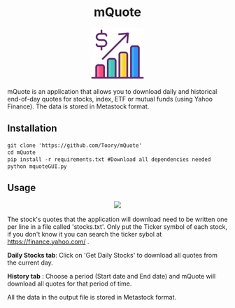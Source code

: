 <h1 align="center"> mQuote </h1>
<p align="center"> 
  <img src="https://github.com/Toory/mQuote/blob/master/stock.png"  width="120" height="120">
</p>


mQuote is an application that allows you to download daily and historical end-of-day quotes for stocks, index, ETF or mutual funds (using Yahoo Finance).  The data is stored in Metastock format.

## Installation

	git clone 'https://github.com/Toory/mQuote'
	cd mQuote
	pip install -r requirements.txt #Download all dependencies needed
	python mquoteGUI.py

## Usage
<p align="center"> 
  <img src="https://i.imgur.com/cawiGvW.gif">
</p>

The stock's quotes that the application will download need to be written one per line in a file called 'stocks.txt'. 
Only put the Ticker symbol of each stock, if you don't know it you can search the ticker sybol at https://finance.yahoo.com/ . 

**Daily Stocks tab**: Click on 'Get Daily Stocks' to download all quotes from the current day.

**History tab** : Choose a period (Start date and End date) and mQuote will download all quotes for that period of time.

All the data in the output file is stored in Metastock format.
